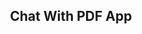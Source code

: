  <center style="display:flex,justify-content:center,align-items:center"><h2>Chat With PDF App</h2></center>

